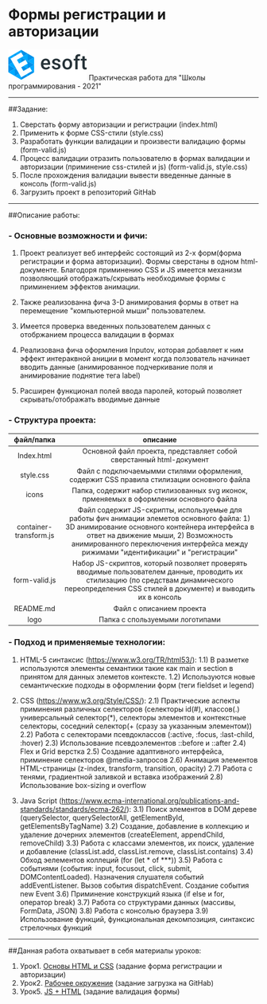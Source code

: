 # Формы регистрации и авторизации
[![E-soft](logo/esoft-logo.svg)](https://esoft.tech/) 
Практическая работа для "Школы программирования - 2021" 
___
##Задание:
1) Сверстать форму авторизации и регистрации (index.html)
2) Применить к форме CSS-стили (style.css)
3) Разработать функции валидации и произвести валидацию формы (form-valid.js)
4) Процесс валидации отразить пользователю в формах валидации и авторизации (приминение css-стилей и js) (form-valid.js, style.css)
5) После прохождения валидации вывести введенные данные в консоль (form-valid.js)
6) Загрузить проект в репозиторий GitHab
___
##Описание работы:
### - Основные возможности и фичи:
1) Проект реализует веб интерфейс состоящий из 2-х форм(форма регистрации и форма авторизации). Формы сверстаны в одном html-документе. Благодоря приминению CSS и JS имеется механизм позволяющий отображать/скрывать необходимые формы с приминением эффектов анимации. 

2) Также реализованна фича 3-D анимирования формы в ответ на перемещение "компьютерной мыши" пользователем.

3) Имеется проверка введенных пользователем данных c отобржанием процесса валидации в формах

4) Реализована фича оформления Inputov, которая добавляет к ним эффект интераквной аниции в момент когда ползователь начинает вводить данные (анимированное подчеркивание поля и анимирование поднятие тега label)

5) Расширен функционал полей ввода паролей, который позволяет скрывать/отображать вводимые данные

### - Структура проекта:
файл/папка | описание
:---------:|:----------:
Index.html | Основной файл проекта, представляет собой сверстанный html-документ
style.css  | Файл с подключаемымми стилями оформления, содержит CSS правила стилизации основного файла
icons      | Папка, содержит набор стилизованных svg иконок, прменяемых в оформлении основного файла
container-transform.js | Файл содержит JS-скрипты, используемые для работы фич анимации элеметов основного файла: 1) 3D анимирование основного контейнера интерфейса в ответ на движение мыши, 2) Возможность анимированного переключения интерфейса между рижимами "идентификации" и "регистрации"
form-valid.js | Набор JS-скриптов, который позволяет проверять вводимые пользователем данные, проводить их стилизацию (по средствам динамического переопределения CSS стилей в документе) и выводить их в консоль
README.md | Файл с описанием проекта
logo      | Папка с спользуемыми логотипами

### - Подход и применяемые технологии:
1) HTML-5 синтаксис (https://www.w3.org/TR/html53/):
    1.1) В разметке используются элементы семантики такие как main и section в принятом для данных элеметов контексте.
    1.2) Используются новые семантические подходы в оформлении форм (теги fieldset и legend)

2) CSS (https://www.w3.org/Style/CSS/):
    2.1) Практические аспекты приминения различных селекторов (селекторы id(#), классов(.) универсальный селектор(*), селекторы элементов и контекстные селекторы, соседний селектор(+ (сразу за указанным элементом))
    2.2) Работа с селекторами псевдоклассов (:active, :focus, :last-child, :hover)
    2.3) Использование псевдоэлементов ::before и ::after
    2.4) Flex и Grid верстка
    2.5) Создание адаптивного интерфейса, приминение селекторов @media-запросов
    2.6) Анимация элементов HTML-страницы (z-index, transform, transition, opacity)
    2.7) Работа с тенями, градиентной заливкой и вставка изображений
    2.8) Использование box-sizing и overflow

3) Java Script (https://www.ecma-international.org/publications-and-standards/standards/ecma-262/):
    3.1) Поиск элементов в DOM дереве (querySelector, querySelectorAll, getElementById, getElementsByTagName)
    3.2) Создание, добавление в коллекцию и удаление дочерних элементов (createElement, appendChild, removeChild)
    3.3) Работа с классами элементов, их поиск, удаление и добавление (classList.add, classList.remove, classList.contains)
    3.4) Обход эелементов коллеций (for (let * of ***))
    3.5) Работа с событиями (события: input, focusout, click, submit, DOMContentLoaded). Назначения слушателя событий addEventListener. Вызов события dispatchEvent. Создание события new Event
    3.6) Приминение конструкций языка (if else и for, оператор break)
    3.7) Работа со структурами данных (массивы, FormData, JSON)
    3.8) Работа с консолью браузера
    3.9) Использование функций, функциональная декомпозиция, синтаксис стрелочных функций

___
##Данная работа охватывает в себя материалы уроков:
1) Урок1. [Основы HTML и CSS](https://docs.google.com/presentation/d/10eCiHF6zxeDgXrmm-RzEULo21eLhZ7viJI9M1xY-PEY/edit#slide=id.p) (задание форма регистрации и авторизации)
2) Урок2. [Рабочее окружение](https://docs.google.com/presentation/d/14KNKliKpuTYSoxTmGaO9QH-DX1YzUtUKwGOqnYqh-mQ/edit#slide=id.p) (задание загрузка на GitHab)
3) Урок5. [JS + HTML](https://docs.google.com/presentation/d/1787VkSeF_sQW6DwrLIlomRnwwRXsSiclb9fJBsGVi4A/edit#slide=id.p) (задание валидация формы)
